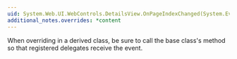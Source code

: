 ```yaml
---
uid: System.Web.UI.WebControls.DetailsView.OnPageIndexChanged(System.EventArgs)
additional_notes.overrides: *content
---
```


<p>When overriding <xref href="System.Web.UI.WebControls.DetailsView.OnPageIndexChanged(System.EventArgs)"></xref> in a derived class, be sure to call the base class's <xref href="System.Web.UI.WebControls.DetailsView.OnPageIndexChanged(System.EventArgs)"></xref> method so that registered delegates receive the event.</p>


